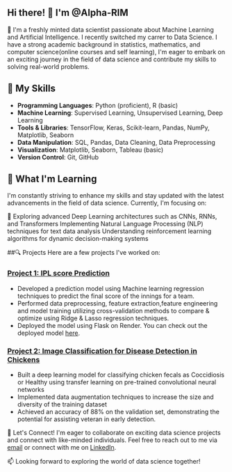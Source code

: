 ## Hi there! 👋 I'm @Alpha-RIM

👀 I'm a freshly minted data scientist passionate about Machine Learning and Artificial Intelligence. I recently switched my carrer to Data Science. I have a strong academic background in statistics, mathematics, and computer science(online courses and self learning), I'm eager to embark on an exciting journey in the field of data science and contribute my skills to solving real-world problems.


## 🚀 My Skills
- **Programming Languages**: Python (proficient), R (basic)
- **Machine Learning**: Supervised Learning, Unsupervised Learning, Deep Learning
- **Tools & Libraries**: TensorFlow, Keras, Scikit-learn, Pandas, NumPy, Matplotlib, Seaborn
- **Data Manipulation**: SQL, Pandas, Data Cleaning, Data Preprocessing
- **Visualization**: Matplotlib, Seaborn, Tableau (basic)
- **Version Control**: Git, GitHub

## 🌱 What I'm Learning
I'm constantly striving to enhance my skills and stay updated with the latest advancements in the field of data science. Currently, I'm focusing on:

🔭 Exploring advanced Deep Learning architectures such as CNNs, RNNs, and Transformers
Implementing Natural Language Processing (NLP) techniques for text data analysis
Understanding reinforcement learning algorithms for dynamic decision-making systems

##🔍 Projects
Here are a few projects I've worked on:

### [Project 1: IPL score Prediction](https://github.com/Alpha-RIM/IPL_first_innings_score_prediction.git)
- Developed a prediction model using Machine learning regression techniques to predict the final score of the innings for a team.
- Performed data preprocessing, feature extraction,feature engineering and model training utilizing cross-validation methods to compare & optimize using Ridge & Lasso regression techniques.
- Deployed the model using Flask on Render. You can check out the deployed model [here](https://ipl-first-innings-score-prediction-rgqi.onrender.com/).

### [Project 2: Image Classification for Disease Detection in Chickens](https://github.com/Alpha-RIM/Chicken-Disease-Classification.git)
- Built a deep learning model for classifying chicken fecals as Coccidiosis or Healthy using transfer learning on pre-trained convolutional neural networks
- Implemented data augmentation techniques to increase the size and diversity of the training dataset
- Achieved an accuracy of 88% on the validation set, demonstrating the potential for assisting veteran in early detection.

💬 Let's Connect!
I'm eager to collaborate on exciting data science projects and connect with like-minded individuals. Feel free to reach out to me via [email](kuldeepsingh149k@gmail.com) or connect with me on [LinkedIn](www.linkedin.com/in/kuldeep-singh-149k).

📫 Looking forward to exploring the world of data science together!


<!---
Alpha-RIM/Alpha-RIM is a ✨ special ✨ repository because its `README.md` (this file) appears on your GitHub profile.
You can click the Preview link to take a look at your changes.
--->
